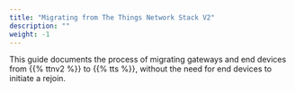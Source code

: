```yaml
---
title: "Migrating from The Things Network Stack V2"
description: ""
weight: -1
---
```


This guide documents the process of migrating gateways and end devices from {{% ttnv2 %}} to {{% tts %}}, without the need for end devices to initiate a rejoin.